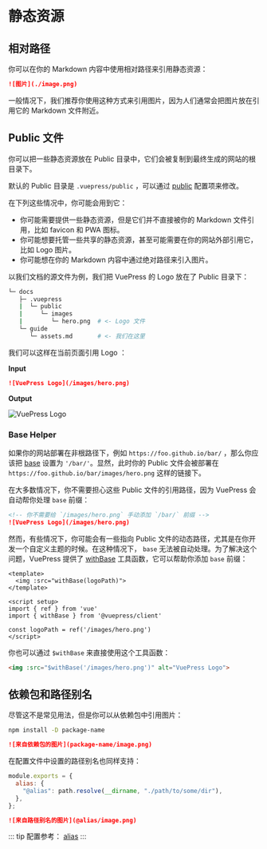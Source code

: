 # 静态资源

## 相对路径

你可以在你的 Markdown 内容中使用相对路径来引用静态资源：

```md
![图片](./image.png)
```

一般情况下，我们推荐你使用这种方式来引用图片，因为人们通常会把图片放在引用它的 Markdown 文件附近。

## Public 文件

你可以把一些静态资源放在 Public 目录中，它们会被复制到最终生成的网站的根目录下。

默认的 Public 目录是 `.vuepress/public` ，可以通过 [public](../reference/config.md#public) 配置项来修改。

在下列这些情况中，你可能会用到它：

- 你可能需要提供一些静态资源，但是它们并不直接被你的 Markdown 文件引用，比如 favicon 和 PWA 图标。
- 你可能想要托管一些共享的静态资源，甚至可能需要在你的网站外部引用它，比如 Logo 图片。
- 你可能想在你的 Markdown 内容中通过绝对路径来引入图片。

以我们文档的源文件为例，我们把 VuePress 的 Logo 放在了 Public 目录下：

```bash
└─ docs
   ├─ .vuepress
   |  └─ public
   |     └─ images
   |        └─ hero.png  # <- Logo 文件
   └─ guide
      └─ assets.md       # <- 我们在这里
```

我们可以这样在当前页面引用 Logo ：

**Input**

```md
![VuePress Logo](/images/hero.png)
```

**Output**

![VuePress Logo](/images/hero.png)

### Base Helper

如果你的网站部署在非根路径下，例如 `https://foo.github.io/bar/` ，那么你应该把 [base](../reference/config.md#base) 设置为 `'/bar/'`。显然，此时你的 Public 文件会被部署在 `https://foo.github.io/bar/images/hero.png` 这样的链接下。

在大多数情况下，你不需要担心这些 Public 文件的引用路径，因为 VuePress 会自动帮你处理 `base` 前缀：

```md
<!-- 你不需要给 `/images/hero.png` 手动添加 `/bar/` 前缀 -->
![VuePress Logo](/images/hero.png)
```

然而，有些情况下，你可能会有一些指向 Public 文件的动态路径，尤其是在你开发一个自定义主题的时候。在这种情况下， `base` 无法被自动处理。为了解决这个问题，VuePress 提供了 [withBase](../reference/client-api.md#withbase) 工具函数，它可以帮助你添加 `base` 前缀：

```vue
<template>
  <img :src="withBase(logoPath)">
</template>

<script setup>
import { ref } from 'vue'
import { withBase } from '@vuepress/client'

const logoPath = ref('/images/hero.png')
</script>
```

你也可以通过 `$withBase` 来直接使用这个工具函数：

```md
<img :src="$withBase('/images/hero.png')" alt="VuePress Logo">
```

## 依赖包和路径别名

尽管这不是常见用法，但是你可以从依赖包中引用图片：

```bash
npm install -D package-name
```

```md
![来自依赖包的图片](package-name/image.png)
```

在配置文件中设置的路径别名也同样支持：

```js
module.exports = {
  alias: {
    "@alias": path.resolve(__dirname, "./path/to/some/dir"),
  },
};
```

```md
![来自路径别名的图片](@alias/image.png)
```

::: tip
配置参考： [alias](../reference/plugin-api.md#alias)
:::